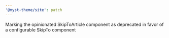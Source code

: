 ```yaml
---
'@myst-theme/site': patch
---
```


Marking the opinionated SkipToArticle component as deprecated in favor of a configurable SkipTo component
